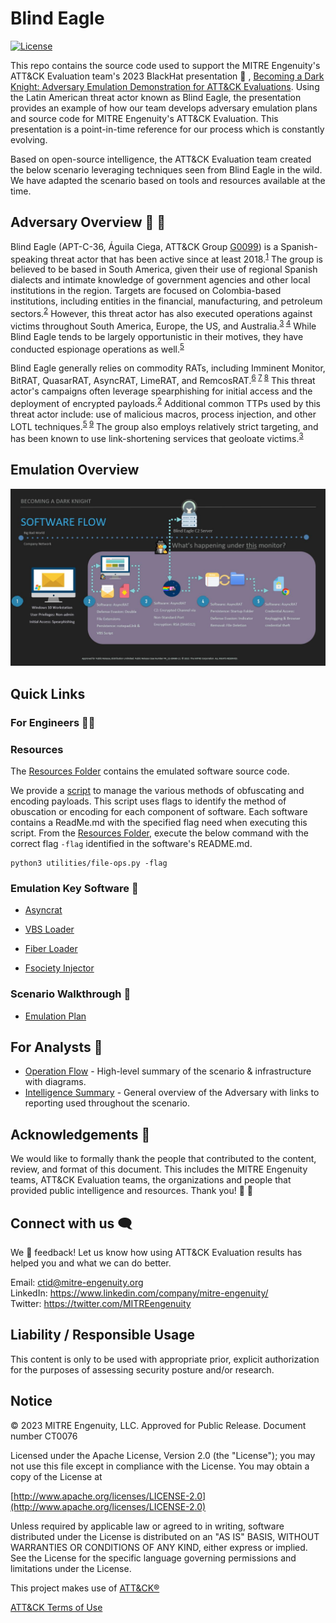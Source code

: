 # Blind Eagle

[![License](https://img.shields.io/badge/License-Apache_2.0-blue.svg)](https://opensource.org/licenses/Apache-2.0)

This repo contains the source code used to support the MITRE Engenuity's ATT&CK Evaluation team's 2023 BlackHat presentation 🎩 , [Becoming a Dark Knight: Adversary Emulation Demonstration for ATT&CK Evaluations](https://www.blackhat.com/us-23/briefings/schedule/#becoming-a-dark-knight-adversary-emulation-demonstration-for-attck-evaluations-33209). Using the Latin American threat actor known as Blind Eagle, the presentation provides an example of how our team develops adversary emulation plans and source code for MITRE Engenuity's ATT&CK Evaluation. This presentation is a point-in-time reference for our process which is constantly evolving.

Based on open-source intelligence, the ATT&CK Evaluation team created the below scenario leveraging techniques seen from Blind Eagle in the wild. We have adapted the scenario based on tools and resources available at the time.

## Adversary Overview 🙈 🦅

Blind Eagle (APT-C-36, Águila Ciega, ATT&CK Group [G0099](https://attack.mitre.org/groups/G0099/)) is a Spanish-speaking threat actor that has been active since at least 2018.<sup>[1]</sup>
The group is believed to be based in South America, given their use of regional Spanish dialects and intimate knowledge of government agencies and other local institutions in the region. Targets are focused on Colombia-based institutions, including entities in the financial, manufacturing, and petroleum sectors.<sup>[2]</sup> However, this threat actor has also executed operations against victims throughout South America, Europe, the US, and Australia.<sup>[3] [4]</sup> While Blind Eagle tends to be largely opportunistic in their motives, they have conducted espionage operations as well.<sup>[5]</sup>

Blind Eagle generally relies on commodity RATs, including Imminent Monitor, BitRAT, QuasarRAT, AsyncRAT, LimeRAT, and RemcosRAT.<sup>[6] [7] [8]</sup> This threat actor's campaigns often leverage spearphishing for initial access and the deployment of encrypted payloads.<sup>[2]</sup>
Additional common TTPs used by this threat actor include: use of malicious macros, process injection, and other LOTL techniques.<sup>[5] [9]</sup> The group also employs relatively strict targeting, and has been known to use link-shortening services that geoloate victims.<sup>[3]</sup>

[1]:https://attack.mitre.org/groups/G0099/
[2]:https://web.archive.org/web/20190625182633/https://ti.360.net/blog/articles/apt-c-36-continuous-attacks-targeting-colombian-government-institutions-and-corporations-en/
[3]:https://www.trendmicro.com/en_us/research/21/i/apt-c-36-updates-its-long-term-spam-campaign-against-south-ameri.html
[4]:https://webcache.googleusercontent.com/search?q=cache:DTTI-wdD7KcJ:blog.la.trendmicro.com/proyecto-rat-una-campana-de-spam-dirigida-a-entidades-colombianas-a-traves-del-servicio-de-correo-electronico-yopmail/&cd=10&hl=en&ct=clnk&gl=us
[5]:https://blogs.blackberry.com/en/2023/02/blind-eagle-apt-c-36-targets-colombia
[6]:https://www.ecucert.gob.ec/wp-content/uploads/2022/03/alerta-APTs-2022-03-23.pdf
[7]:https://lab52.io/blog/apt-c-36-recent-activity-analysis/
[8]:https://research.checkpoint.com/2023/blindeagle-targeting-ecuador-with-sharpened-tools/
[9]:https://blog.scilabs.mx/malware-campaign-attributed-to-apt-c-36-context-and-iocs-update-june-2022/

## Emulation Overview

![Software Flow Diagram](./Operations_Flow/software_flow_diagram.JPG)

## Quick Links

### For Engineers 👩‍💻

### Resources

The [Resources Folder](./Resources/) contains the emulated software source code.

We provide a [script](./Resources/Util/) to manage the various methods of obfuscating and encoding payloads. This script uses flags to identify the method of obuscation or encoding for each component of software. Each software contains a ReadMe.md with the specified flag need when executing this script. From the [Resources Folder](./Resources/), execute the below command with the correct flag `-flag` identified in the software's README.md.

```
python3 utilities/file-ops.py -flag
```

### Emulation Key Software 👾

- [Asyncrat](./Resources/AsyncRAT-C%23/)

- [VBS Loader](./Resources/Loaders/vb_loader/)

- [Fiber Loader](./Resources/Loaders/fiber/)

- [Fsociety Injector](./Resources/Loaders/Efsociety/)

### Scenario Walkthrough 🧭

- [Emulation Plan](./Emulation_Plan/README.md)

## For Analysts 🔎

- [Operation Flow](./Operations_Flow/Operations_Flow.md) - High-level summary of the scenario & infrastructure with diagrams.
- [Intelligence Summary](./Intelligence_Summary/intelligence_summary.md) - General overview of the Adversary with links to reporting used throughout the scenario.

## Acknowledgements 🤩

We would like to formally thank the people that contributed to the content, review, and format of this document. This includes the MITRE Engenuity teams, ATT&CK Evaluation teams, the organizations and people that provided public intelligence and resources. Thank you! 🙌 🥰

## Connect with us 🗨️

We 💖 feedback! Let us know how using ATT&CK Evaluation results has helped you and what we can do better.

Email: <ctid@mitre-engenuity.org><br>
LinkedIn: <https://www.linkedin.com/company/mitre-engenuity/><br>
Twitter: <https://twitter.com/MITREengenuity><br>

## Liability / Responsible Usage

This content is only to be used with appropriate prior, explicit authorization for the purposes of assessing security posture and/or research.

## Notice

© 2023 MITRE Engenuity, LLC.  Approved for Public Release. Document number CT0076

Licensed under the Apache License, Version 2.0 (the "License"); you may not use this file except in compliance with the License. You may obtain a copy of the License at

[http://www.apache.org/licenses/LICENSE-2.0](http://www.apache.org/licenses/LICENSE-2.0)

Unless required by applicable law or agreed to in writing, software distributed under the License is distributed on an "AS IS" BASIS, WITHOUT WARRANTIES OR CONDITIONS OF ANY KIND, either express or implied. See the License for the specific language governing permissions and limitations under the License.

This project makes use of [ATT&CK®](https://attack.mitre.org/)

[ATT&CK Terms of Use](https://attack.mitre.org/resources/terms-of-use/)
